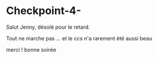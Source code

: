 # Checkpoint-4-

Salut Jenny, 
désolé pour le retard.

Tout ne marche pas ... et le ccs n'a rarement été aussi beau 

merci ! bonne soirée 
